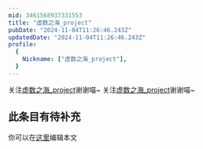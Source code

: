 ```yaml
---
mid: 3461568937331553
title: "虚数之海_project"
pubDate: "2024-11-04T11:26:46.243Z"
updatedDate: "2024-11-04T11:26:46.243Z"
profile:
  {
    Nickname: ["虚数之海_project"],
  }
---
```


关注[虚数之海_project](https://space.bilibili.com/3461568937331553)谢谢喵~ 关注[虚数之海_project](https://space.bilibili.com/3461568937331553)谢谢喵~

## 此条目有待补充
你可以在[这里](https://github.com/Yuhanawa/VTuber.ICU-Content/edit/master/v/虚数之海_project/index.md)编辑本文
